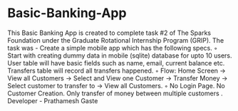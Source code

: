 # Basic-Banking-App
This Basic Banking App is created to complete task #2 of The Sparks Foundation under the Graduate Rotational Internship Program (GRIP).   The task was  - Create a simple mobile app which has the following specs. ◦ Start with creating dummy data in mobile (sqlite) database for upto 10 users. User table will have basic fields such as name, email, current balance etc. Transfers table will record all transfers happened. ◦ Flow: Home Screen → View all Customers → Select and View one Customer → Transfer Money →  Select customer to transfer to → View all Customers. ◦ No Login Page. No Customer Creation. Only transfer of money between multiple customers .    Developer - Prathamesh Gaste
